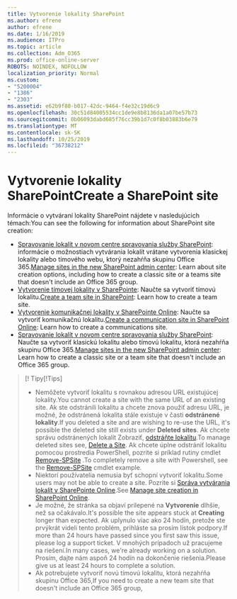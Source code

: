 ```yaml
---
title: Vytvorenie lokality SharePoint
ms.author: efrene
author: efrene
ms.date: 1/16/2019
ms.audience: ITPro
ms.topic: article
ms.collection: Adm_O365
ms.prod: office-online-server
ROBOTS: NOINDEX, NOFOLLOW
localization_priority: Normal
ms.custom:
- "5200004"
- "1386"
- "2303"
ms.assetid: e62b9f80-b017-42dc-9464-f4e32c19d6c9
ms.openlocfilehash: 30c51d84005534cc1de9e8b8136da1a07be57b73
ms.sourcegitcommit: 0b06093dabd685f76cc39b1d7c0f8b03883b6e79
ms.translationtype: MT
ms.contentlocale: sk-SK
ms.lasthandoff: 10/25/2019
ms.locfileid: "36738212"
---
```

# <a name="create-a-sharepoint-site"></a><span data-ttu-id="86a9b-102">Vytvorenie lokality SharePoint</span><span class="sxs-lookup"><span data-stu-id="86a9b-102">Create a SharePoint site</span></span>

<span data-ttu-id="86a9b-103">Informácie o vytváraní lokality SharePoint nájdete v nasledujúcich témach:</span><span class="sxs-lookup"><span data-stu-id="86a9b-103">You can see the following for information about SharePoint site creation:</span></span>
- <span data-ttu-id="86a9b-104">[Spravovanie lokalít v novom centre spravovania služby SharePoint](https://docs.microsoft.com/sharepoint/manage-site-creation): informácie o možnostiach vytvárania lokalít vrátane vytvorenia klasickej lokality alebo tímového webu, ktorý nezahŕňa skupinu Office 365.</span><span class="sxs-lookup"><span data-stu-id="86a9b-104">[Manage sites in the new SharePoint admin center](https://docs.microsoft.com/sharepoint/manage-site-creation): Learn about site creation options, including how to create a classic site or a teams site that doesn't include an Office 365 group.</span></span>
- <span data-ttu-id="86a9b-105">[Vytvorenie tímovej lokality v SharePointe](https://support.office.com/article/create-a-team-site-in-sharepoint-ef10c1e7-15f3-42a3-98aa-b5972711777d): Naučte sa vytvoriť tímovú lokalitu.</span><span class="sxs-lookup"><span data-stu-id="86a9b-105">[Create a team site in SharePoint](https://support.office.com/article/create-a-team-site-in-sharepoint-ef10c1e7-15f3-42a3-98aa-b5972711777d): Learn how to create a team site.</span></span>
- <span data-ttu-id="86a9b-106">[Vytvorenie komunikačnej lokality v SharePointe Online](https://support.office.com/article/7fb44b20-a72f-4d2c-9173-fc8f59ba50eb): Naučte sa vytvoriť komunikačnú lokalitu.</span><span class="sxs-lookup"><span data-stu-id="86a9b-106">[Create a communication site in SharePoint Online](https://support.office.com/article/7fb44b20-a72f-4d2c-9173-fc8f59ba50eb): Learn how to create a communications site.</span></span>
- <span data-ttu-id="86a9b-107">[Spravovanie lokalít v novom centre spravovania služby SharePoint](https://docs.microsoft.com/sharepoint/manage-sites-in-new-admin-center#create-a-site): Naučte sa vytvoriť klasickú lokalitu alebo tímovú lokalitu, ktorá nezahŕňa skupinu Office 365.</span><span class="sxs-lookup"><span data-stu-id="86a9b-107">[Manage sites in the new SharePoint admin center](https://docs.microsoft.com/sharepoint/manage-sites-in-new-admin-center#create-a-site):  Learn how to create a classic site or a team site that doesn't include an Office 365 group.</span></span>


  
> <span data-ttu-id="86a9b-108">[! Tipy</span><span class="sxs-lookup"><span data-stu-id="86a9b-108">[!Tips]</span></span>
> - <span data-ttu-id="86a9b-109">Nemôžete vytvoriť lokalitu s rovnakou adresou URL existujúcej lokality.</span><span class="sxs-lookup"><span data-stu-id="86a9b-109">You cannot create a site with the same URL of an existing site.</span></span> <span data-ttu-id="86a9b-110">Ak ste odstránili lokalitu a chcete znova použiť adresu URL, je možné, že odstránená lokalita stále existuje v časti **odstránené lokality**.</span><span class="sxs-lookup"><span data-stu-id="86a9b-110">If you deleted a site and are wishing to re-use the URL, it's possible the deleted site still exists under **Deleted sites**.</span></span> <span data-ttu-id="86a9b-111">Ak chcete správu odstránených lokalít Zobraziť, [odstráňte lokalitu](https://docs.microsoft.com/sharepoint/manage-sites-in-new-admin-center#delete-a-site).</span><span class="sxs-lookup"><span data-stu-id="86a9b-111">To manage deleted sites see, [Delete a Site](https://docs.microsoft.com/sharepoint/manage-sites-in-new-admin-center#delete-a-site).</span></span> <span data-ttu-id="86a9b-112">Ak chcete úplne odstrániť lokalitu pomocou prostredia PowerShell, pozrite si príklad rutiny cmdlet [Remove-SPSite](https://docs.microsoft.com/sharepoint/manage-sites-in-new-admin-center#delete-a-site) .</span><span class="sxs-lookup"><span data-stu-id="86a9b-112">To completely remove a site with Powershell, see the [Remove-SPSite](https://docs.microsoft.com/sharepoint/manage-sites-in-new-admin-center#delete-a-site) cmdlet example.</span></span>
> - <span data-ttu-id="86a9b-113">Niektorí používatelia nemusia byť schopní vytvoriť lokalitu.</span><span class="sxs-lookup"><span data-stu-id="86a9b-113">Some users may not be able to create a site.</span></span> <span data-ttu-id="86a9b-114">Pozrite si [Správa vytvárania lokalít v SharePointe Online](https://docs.microsoft.com/sharepoint/manage-site-creation).</span><span class="sxs-lookup"><span data-stu-id="86a9b-114">See [Manage site creation in SharePoint Online](https://docs.microsoft.com/sharepoint/manage-site-creation).</span></span>
> - <span data-ttu-id="86a9b-115">Je možné, že stránka sa objaví prilepené na **Vytvorenie** dlhšie, než sa očakávalo.</span><span class="sxs-lookup"><span data-stu-id="86a9b-115">It's possible the site appears stuck at **Creating** longer than expected.</span></span> <span data-ttu-id="86a9b-116">Ak uplynulo viac ako 24 hodín, pretože ste prvýkrát videli tento problém, prihláste sa prosím lístok podpory.</span><span class="sxs-lookup"><span data-stu-id="86a9b-116">If more than 24 hours have passed since you first saw this issue, please log a support ticket.</span></span> <span data-ttu-id="86a9b-117">V mnohých prípadoch už pracujeme na riešení.</span><span class="sxs-lookup"><span data-stu-id="86a9b-117">In many cases, we're already working on a solution.</span></span> <span data-ttu-id="86a9b-118">Prosím, dajte nám aspoň 24 hodín na dokončenie riešenia.</span><span class="sxs-lookup"><span data-stu-id="86a9b-118">Please give us at least 24 hours to complete a solution.</span></span>
> - <span data-ttu-id="86a9b-119">Ak potrebujete vytvoriť novú tímovú lokalitu, ktorá nezahŕňa skupinu Office 365,</span><span class="sxs-lookup"><span data-stu-id="86a9b-119">If you need to create a new team site that doesn't include an Office 365 group,</span></span> 


